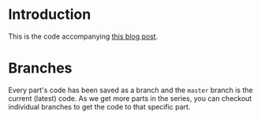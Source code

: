 # Introduction
This is the code accompanying [this blog post](https://www.fromscratch.sh/an-http-server-part-1/).

# Branches
Every part's code has been saved as a branch and the `master` branch is the
current (latest) code. As we get more parts in the series, you can checkout
individual branches to get the code to that specific part.